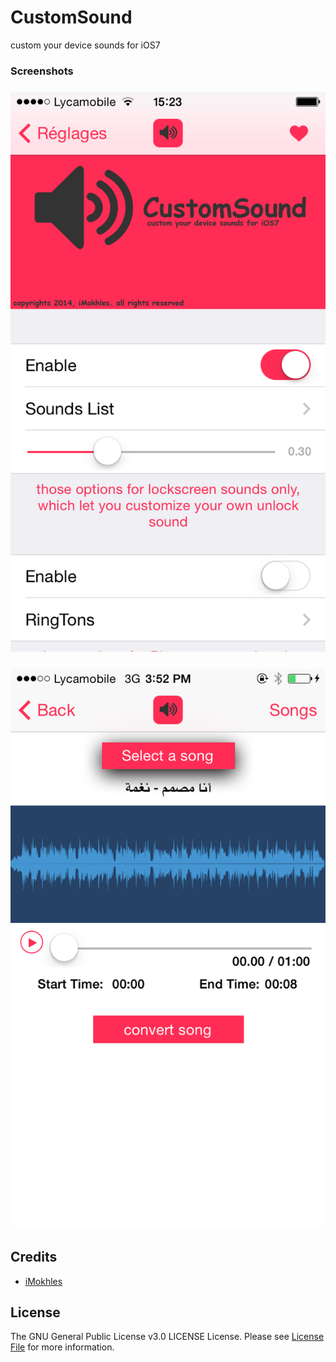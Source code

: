 # CustomSound
custom your device sounds for iOS7

### Screenshots

<h3 align="center">
<img src="screenshots/screen1.png" alt="Screenshot" />
</h3>
<h3 align="center">
<img src="screenshots/screen2.png" alt="Screenshot" />
</h3>

## Credits

- [iMokhles](http://github.com/imokhles)

## License

The GNU General Public License v3.0 LICENSE License. Please see [License File](LICENSE) for more information.

